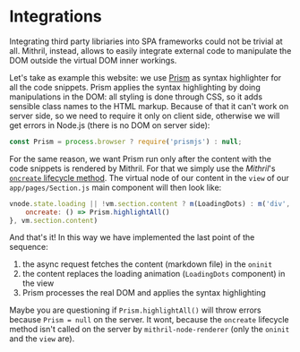 # Integrations

Integrating third party libriaries into SPA frameworks could not be trivial at all. Mithril, instead, allows to easily
integrate external code to manipulate the DOM outside the virtual DOM inner workings.

Let's take as example this website: we use [Prism](http://prismjs.com/) as syntax highlighter for all the code snippets. 
Prism applies the syntax highlighting by doing manipulations in the DOM: all styling is done through CSS, so it adds 
sensible class names to the HTML markup. Because of that it can't work on server side, so we need to require it only on 
client side, otherwise we will get errors in Node.js (there is no DOM on server side):

```javascript
const Prism = process.browser ? require('prismjs') : null;
```

For the same reason, we want Prism run only after the content with the code snippets is rendered by Mithril. For that we 
simply use the *Mithril*'s [`oncreate` lifecycle method](https://mithril.js.org/lifecycle-methods.html#oncreate). The 
virtual node of our content in the `view` of our `app/pages/Section.js` main component will then look like:

```javascript
vnode.state.loading || !vm.section.content ? m(LoadingDots) : m('div', {
    oncreate: () => Prism.highlightAll()
}, vm.section.content)
```

And that's it! In this way we have implemented the last point of the sequence:

1. the async request fetches the content (markdown file) in the `oninit`
2. the content replaces the loading animation (`LoadingDots` component) in the view
3. Prism processes the real DOM and applies the syntax highlighting

Maybe you are questioning if `Prism.highlightAll()` will throw errors because `Prism = null` on the server. It wont, 
because the `oncreate` lifecycle method isn't called on the server by `mithril-node-renderer` (only the `oninit` and the 
`view` are).
